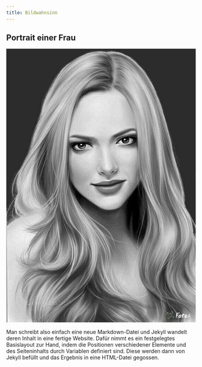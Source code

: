 ```yaml
---
title: Bildwahnsinn
---
```


## Portrait einer Frau 

![Dies ist ein Beispielbild.](assets/images/FrauPortrait.jpg)

Man schreibt also einfach eine neue Markdown-Datei und Jekyll wandelt deren Inhalt in eine fertige Website. Dafür nimmt es ein festgelegtes Basislayout zur Hand, indem die Positionen verschiedener Elemente und des Seiteninhalts durch Variablen definiert sind. Diese werden dann von Jekyll befüllt und das Ergebnis in eine HTML-Datei gegossen. 
